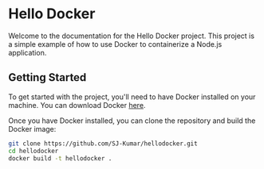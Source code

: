 # Hello Docker

Welcome to the documentation for the Hello Docker project. This project is a simple example of how to use Docker to containerize a Node.js application.

## Getting Started

To get started with the project, you'll need to have Docker installed on your machine. You can download Docker [here](https://www.docker.com/get-started).

Once you have Docker installed, you can clone the repository and build the Docker image:

```bash
git clone https://github.com/SJ-Kumar/hellodocker.git
cd hellodocker
docker build -t hellodocker .
```
